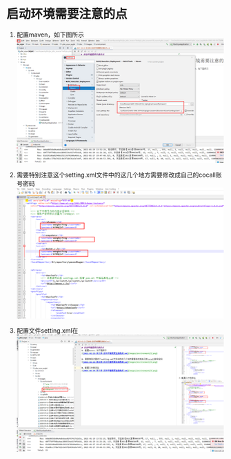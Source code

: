 # 启动环境需要注意的点
1. 配置maven，如下图所示
![2021-02-23-王会锋-启动环境需要注意的点.md](images/environment/1.png)

2. 需要特别注意这个setting.xml文件中的这几个地方需要修改成自己的cocall账号密码
![2021-02-23-王会锋-启动环境需要注意的点.md](images/environment/2.png)

3. 配置文件setting.xml在
![2021-02-23-王会锋-启动环境需要注意的点.md](images/environment/3.png)